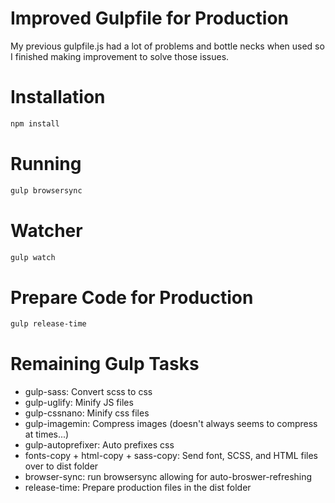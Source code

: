 # Improved Gulpfile for Production

My previous gulpfile.js had a lot of problems and bottle necks when used so I finished making improvement to solve those issues.

# Installation

```sh
npm install
```

# Running

```sh
gulp browsersync
```

# Watcher

```sh
gulp watch
```

# Prepare Code for Production

```sh
gulp release-time
```

# Remaining Gulp Tasks

* gulp-sass: Convert scss to css
* gulp-uglify: Minify JS files
* gulp-cssnano: Minify css files
* gulp-imagemin: Compress images (doesn't always seems to compress at times...)
* gulp-autoprefixer: Auto prefixes css
* fonts-copy + html-copy + sass-copy: Send font, SCSS, and HTML files over to dist folder
* browser-sync: run browsersync allowing for auto-broswer-refreshing
* release-time: Prepare production files in the dist folder



